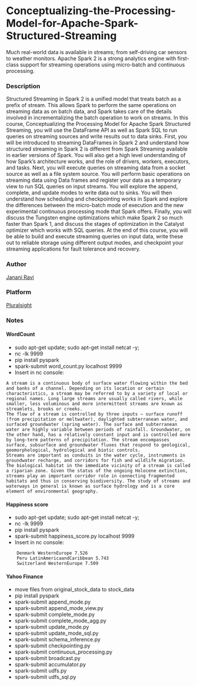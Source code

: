 # Conceptualizing-the-Processing-Model-for-Apache-Spark-Structured-Streaming
Much real-world data is available in streams; from self-driving car sensors to weather monitors. Apache Spark 2 is a strong analytics engine with first-class support for streaming operations using micro-batch and continuous processing. 

### Description
Structured Streaming in Spark 2 is a unified model that treats batch as a prefix of stream. This allows Spark to perform the same operations on streaming data as on batch data, and Spark takes care of the details involved in incrementalizing the batch operation to work on streams. In this course, Conceptualizing the Processing Model for Apache Spark Structured Streaming, you will use the DataFrame API as well as Spark SQL to run queries on streaming sources and write results out to data sinks. First, you will be introduced to streaming DataFrames in Spark 2 and understand how structured streaming in Spark 2 is different from Spark Streaming available in earlier versions of Spark. You will also get a high level understanding of how Spark’s architecture works, and the role of drivers, workers, executors, and tasks. Next, you will execute queries on streaming data from a socket source as well as a file system source. You will perform basic operations on streaming data using Data frames and register your data as a temporary view to run SQL queries on input streams. You will explore the append, complete, and update modes to write data out to sinks. You will then understand how scheduling and checkpointing works in Spark and explore the differences between the micro-batch mode of execution and the new experimental continuous processing mode that Spark offers. Finally, you will discuss the Tungsten engine optimizations which make Spark 2 so much faster than Spark 1, and discuss the stages of optimization in the Catalyst optimizer which works with SQL queries. At the end of this course, you will be able to build and execute streaming queries on input data, write these out to reliable storage using different output modes, and checkpoint your streaming applications for fault tolerance and recovery.

### Author
[Janani Ravi](https://app.pluralsight.com/profile/author/janani-ravi)

### Platform
[Pluralsight](pluralsight.com/)

### Notes
#### WordCount
- sudo apt-get update; sudo apt-get install netcat -y;
- nc -lk 9999
- pip install pyspark
- spark-submit word_count.py localhost 9999
- Insert in nc console:
```
A stream is a continuous body of surface water flowing within the bed and banks of a channel. Depending on its location or certain characteristics, a stream may be referred to by a variety of local or regional names. Long large streams are usually called rivers, while smaller, less voluminous and more intermittent streams are known as streamlets, brooks or creeks.
The flow of a stream is controlled by three inputs – surface runoff (from precipitation or meltwater), daylighted subterranean water, and surfaced groundwater (spring water). The surface and subterranean water are highly variable between periods of rainfall. Groundwater, on the other hand, has a relatively constant input and is controlled more by long-term patterns of precipitation. The stream encompasses surface, subsurface and groundwater fluxes that respond to geological, geomorphological, hydrological and biotic controls.
Streams are important as conduits in the water cycle, instruments in groundwater recharge, and corridors for fish and wildlife migration. The biological habitat in the immediate vicinity of a stream is called a riparian zone. Given the status of the ongoing Holocene extinction, streams play an important corridor role in connecting fragmented habitats and thus in conserving biodiversity. The study of streams and waterways in general is known as surface hydrology and is a core element of environmental geography.
```

#### Happiness score
- sudo apt-get update; sudo apt-get install netcat -y;
- nc -lk 9999
- pip install pyspark
- spark-submit happiness_score.py localhost 9999
- Insert in nc console:
```
    Denmark WesternEurope 7.526
    Peru LatinAmericaandCaribbean 5.743
    Switzerland WesternEurope 7.509
```

#### Yahoo Finance
- move files from original_stock_data to stock_data
- pip install pyspark
- spark-submit append_mode.py
- spark-submit append_mode_view.py
- spark-submit complete_mode.py
- spark-submit complete_mode_agg.py
- spark-submit update_mode.py
- spark-submit update_mode_sql.py
- spark-submit schema_inference.py
- spark-submit checkpointing.py
- spark-submit continuous_processing.py
- spark-submit broadcast.py
- spark-submit accumulator.py
- spark-submit udfs.py
- spark-submit udfs_sql.py